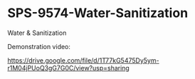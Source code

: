 # SPS-9574-Water-Sanitization
Water &amp; Sanitization

Demonstration video:

https://drive.google.com/file/d/1T77kG5475Dy5ym-r1M04jPUoQ3gG7G0C/view?usp=sharing
